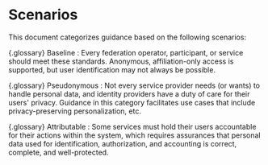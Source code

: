 # Scenarios

This document categorizes guidance based on the following scenarios:

{.glossary}
Baseline
: Every federation operator, participant, or service should meet these
  standards.  Anonymous, affiliation-only access is supported, but
  user identification may not always be possible.

{.glossary}
Pseudonymous
: Not every service provider needs (or wants) to handle personal data,
  and identity providers have a duty of care for their users' privacy.
  Guidance in this category facilitates use cases that include
  privacy-preserving personalization, etc.

{.glossary}
Attributable
: Some services must hold their users accountable for their actions
  within the system, which requires assurances that personal data used
  for identification, authorization, and accounting is correct,
  complete, and well-protected.
